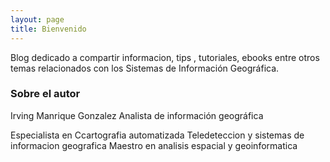 ```yaml
---
layout: page
title: Bienvenido
---
```


Blog dedicado a compartir informacion, tips , tutoriales, ebooks entre otros temas relacionados con los Sistemas de Información Geográfica.

### Sobre el autor
Irving Manrique Gonzalez
Analista de información geográfica

Especialista en Ccartografia automatizada Teledeteccion y sistemas de informacion geografica
Maestro en analisis espacial y geoinformatica
